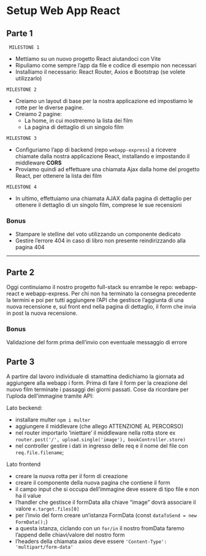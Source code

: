 # Setup Web App React

## Parte 1

` MILESTONE 1`

- Mettiamo su un nuovo progetto React aiutandoci con Vite
- Ripuliamo come sempre l’app da file e codice di esempio non necessari
- Installiamo il necessario: React Router, Axios e Bootstrap (se volete utilizzarlo)

`MILESTONE 2`

- Creiamo un layout di base per la nostra applicazione ed impostiamo le rotte per le diverse pagine.
- Creiamo 2 pagine:
  - La home, in cui mostreremo la lista dei film
  - La pagina di dettaglio di un singolo film

`MILESTONE 3`

- Configuriamo l’app di backend (repo `webapp-express`) a ricevere chiamate dalla nostra applicazione React, installando e impostando il middleware **CORS**
- Proviamo quindi ad effettuare una chiamata Ajax dalla home del progetto React, per ottenere la lista dei film

`MILESTONE 4`

- In ultimo, effettuiamo una chiamata AJAX dalla pagina di dettaglio per ottenere il dettaglio di un singolo film, comprese le sue recensioni

### Bonus

- Stampare le stelline del voto utilizzando un componente dedicato
- Gestire l’errore 404 in caso di libro non presente reindirizzando alla pagina 404

---

## Parte 2

Oggi continuiamo il nostro progetto full-stack su enrambe le repo: webapp-react e webapp-express.
Per chi non ha terminato la consegna precedente la termini e poi per tutti aggiungere l’API che gestisce l’aggiunta di una nuova recensione e, sul front end nella pagina di dettaglio, il form che invia in post la nuova recensione.

### Bonus

Validazione del form prima dell’invio con eventuale messaggio di errore

## Parte 3

A partire dal lavoro individuale di stamattina dedichiamo la giornata ad aggiungere alla webapp i form.
Prima di fare il form per la creazione del nuovo film terminate i passaggi dei giorni passati.
Cose da ricordare per l’uploda dell’immagine tramite API:

Lato beckend:

- installare multer `npm i multer`
- aggiungere il middlevare (che allego ATTENZIONE AL PERCORSO)
- nel router importarlo ‘iniettare’ il middleware nella rotta store ex `router.post('/', upload.single('image'), bookController.store)`
- nel controller gestire i dati in ingresso delle req e il nome del file con `req.file.filename`;

Lato frontend

- creare la nuova rotta per il form di creazione
- creare il componente della nuova pagina che contiene il form
- il campo input che si occupa dell’immagine deve essere di tipo file e non ha il value
- l’handler che gestisce il formData alla chiave “image” dovrà associare il valore `e.target.files[0]`
- per l’invio del form creare un’istanza FormData (const `dataToSend = new FormData();`)
- a questa istanza, ciclando con un `for/in` il nostro fromData faremo l’append delle chiavi/valore del nostro form
- l’headers della chiamata axios deve essere `'Content-Type': 'multipart/form-data'`
